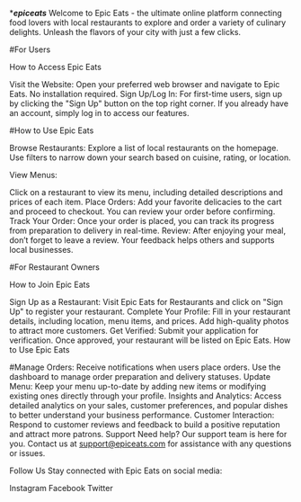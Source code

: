 ******epiceats*****
Welcome to Epic Eats - the ultimate online platform connecting food lovers with local restaurants to explore and order a variety of culinary delights. Unleash the flavors of your city with just a few clicks.

#For Users

How to Access Epic Eats

Visit the Website: Open your preferred web browser and navigate to Epic Eats. No installation required. Sign Up/Log In: For first-time users, sign up by clicking the "Sign Up" button on the top right corner. If you already have an account, simply log in to access our features.

#How to Use Epic Eats

Browse Restaurants: Explore a list of local restaurants on the homepage. Use filters to narrow down your search based on cuisine, rating, or location.

View Menus:

Click on a restaurant to view its menu, including detailed descriptions and prices of each item. Place Orders: Add your favorite delicacies to the cart and proceed to checkout. You can review your order before confirming. Track Your Order: Once your order is placed, you can track its progress from preparation to delivery in real-time. Review: After enjoying your meal, don’t forget to leave a review. Your feedback helps others and supports local businesses.

#For Restaurant Owners

How to Join Epic Eats

Sign Up as a Restaurant: Visit Epic Eats for Restaurants and click on "Sign Up" to register your restaurant. Complete Your Profile: Fill in your restaurant details, including location, menu items, and prices. Add high-quality photos to attract more customers. Get Verified: Submit your application for verification. Once approved, your restaurant will be listed on Epic Eats. How to Use Epic Eats

#Manage Orders: Receive notifications when users place orders. Use the dashboard to manage order preparation and delivery statuses. Update Menu: Keep your menu up-to-date by adding new items or modifying existing ones directly through your profile. Insights and Analytics: Access detailed analytics on your sales, customer preferences, and popular dishes to better understand your business performance. Customer Interaction: Respond to customer reviews and feedback to build a positive reputation and attract more patrons. Support Need help? Our support team is here for you. Contact us at support@epiceats.com for assistance with any questions or issues.

Follow Us Stay connected with Epic Eats on social media:

Instagram Facebook Twitter
